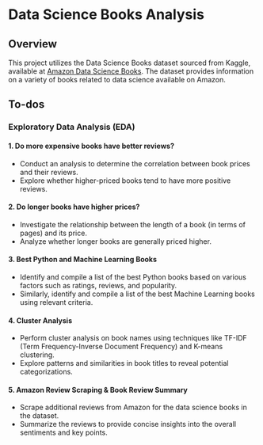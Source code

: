 # Data Science Books Analysis

## Overview

This project utilizes the Data Science Books dataset sourced from Kaggle, available at [Amazon Data Science Books](https://www.kaggle.com/datasets/die9origephit/amazon-data-science-books). The dataset provides information on a variety of books related to data science available on Amazon.

## To-dos

### Exploratory Data Analysis (EDA)

#### 1. Do more expensive books have better reviews?

   - Conduct an analysis to determine the correlation between book prices and their reviews.
   - Explore whether higher-priced books tend to have more positive reviews.

#### 2. Do longer books have higher prices?

   - Investigate the relationship between the length of a book (in terms of pages) and its price.
   - Analyze whether longer books are generally priced higher.

#### 3. Best Python and Machine Learning Books

   - Identify and compile a list of the best Python books based on various factors such as ratings, reviews, and popularity.
   - Similarly, identify and compile a list of the best Machine Learning books using relevant criteria.

#### 4. Cluster Analysis

   - Perform cluster analysis on book names using techniques like TF-IDF (Term Frequency-Inverse Document Frequency) and K-means clustering.
   - Explore patterns and similarities in book titles to reveal potential categorizations.

#### 5. Amazon Review Scraping & Book Review Summary

   - Scrape additional reviews from Amazon for the data science books in the dataset.
   - Summarize the reviews to provide concise insights into the overall sentiments and key points.
